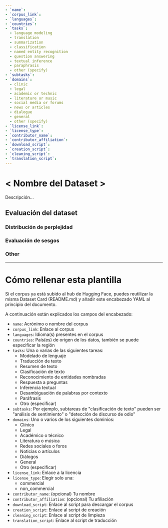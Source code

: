 ```yaml
---
- `name`: 
- `corpus_link`: 
- `languages`: 
- `countries`: 
- `tasks`:
  - language modeling
  - translation
  - summarization
  - classification
  - named entity recognition
  - question answering
  - textual inference
  - paraphrasis
  - other (specify)
- `subtasks`: 
- `domains`: 
  - clinic
  - legal
  - academic or technic
  - literature or music
  - social media or forums
  - news or articles
  - dialogue
  - general
  - other (specify)
- `license_link`: 
- `license_type`: 
- `contributor_name`:
- `contributor_affiliation`:
- `download_script`:
- `creation_script`: 
- `cleaning_script`: 
- `translation_script`:
---
```


# < Nombre del Dataset >

Descripción...

## Evaluación del dataset

### Distribución de perplejidad

### Evaluación de sesgos

### Other

---

# Cómo rellenar esta plantilla

Si el corpus ya está subido al hub de Hugging Face, puedes reutilizar la misma Dataset Card (README.md) y añadir este encabezado YAML al principio del documento.

A continuación están explicados los campos del encabezado:

- `name`: Acrónimo o nombre del corpus
- `corpus_link`: Enlace al corpus
- `languages`: Idioma(s) presentes en el corpus
- `countries`: País(es) de origen de los datos, también se puede especificar la región
- `tasks`: Una o varias de las siguientes tareas:
  - Modelado de lenguaje
  - Traducción de texto
  - Resumen de texto
  - Clasificación de texto
  - Reconocimiento de entidades nombradas
  - Respuesta a preguntas
  - Inferencia textual
  - Desambiguación de palabras por contexto
  - Paráfrasis
  - Otro (especificar)
- `subtasks`: Por ejemplo, subtareas de "clasificación de texto" pueden ser "análisis de sentimiento" o "detección de discurso de odio"
- `domains`: Uno o varios de los siguientes dominios:
  - Clínico
  - Legal
  - Académico o técnico
  - Literatura o música
  - Redes sociales o foros
  - Noticias o artículos
  - Diálogos
  - General
  - Otro (especificar)
- `license_link`: Enlace a la licencia
- `license_type`: Elegir solo una:
  - commercial
  - non_commercial
- `contributor_name`: (opcional) Tu nombre
- `contributor_affiliation`: (opcional) Tu afiliación
- `download_script`: Enlace al script para descargar el corpus
- `creation_script`: Enlace al script de creación
- `cleaning_script`: Enlace al script de limpieza
- `translation_script`: Enlace al script de traducción
